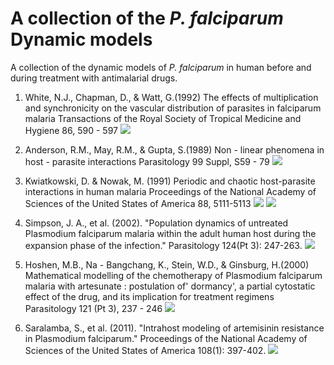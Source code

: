 # A collection of the _P. falciparum_ Dynamic models

A collection of the dynamic models of _P. falciparum_ in human before and during treatment with antimalarial drugs.

1. White, N.J., Chapman, D., & Watt, G.(1992) The effects of multiplication and synchronicity on the vascular distribution of parasites in falciparum malaria Transactions of the Royal Society of Tropical Medicine and Hygiene 86, 590 - 597 
![](http://www.sakngoi.com/wp-content/uploads/2017/03/NJW-data.gif)

2. Anderson, R.M., May, R.M., & Gupta, S.(1989) Non - linear phenomena in host - parasite interactions Parasitology 99 Suppl, S59 - 79 
![](http://www.sakngoi.com/wp-content/uploads/amg.gif)

3. Kwiatkowski, D. & Nowak, M. (1991) Periodic and chaotic host-parasite interactions in human malaria Proceedings of the National Academy of Sciences of the United States of America 88, 5111-5113 
![](http://www.sakngoi.com/wp-content/uploads/KDNM.gif)
![](http://www.sakngoi.com/wp-content/uploads/KDNM2.gif)

4. Simpson, J. A., et al. (2002). "Population dynamics of untreated Plasmodium falciparum malaria within the adult human host during the expansion phase of the infection." Parasitology 124(Pt 3): 247-263.
![](http://www.sakngoi.com/wp-content/uploads/julie.gif)

5. Hoshen, M.B., Na - Bangchang, K., Stein, W.D., & Ginsburg, H.(2000) Mathematical modelling of the chemotherapy of Plasmodium falciparum malaria with artesunate : postulation of' dormancy', a partial cytostatic effect of the drug, and its implication for treatment regimens Parasitology 121 (Pt 3), 237 - 246 
![](http://www.sakngoi.com/wp-content/uploads/hoshen.gif)

6. Saralamba, S., et al. (2011). "Intrahost modeling of artemisinin resistance in Plasmodium falciparum." Proceedings of the National Academy of Sciences of the United States of America 108(1): 397-402.
![](http://www.sakngoi.com/wp-content/uploads/saralamba.gif)
